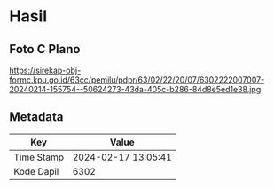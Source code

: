 # Hasil

## Foto C Plano

https://sirekap-obj-formc.kpu.go.id/63cc/pemilu/pdpr/63/02/22/20/07/6302222007007-20240214-155754--50624273-43da-405c-b286-84d8e5ed1e38.jpg


## Metadata

| Key        | Value               |
| ---------- | ------------------- |
| Time Stamp | 2024-02-17 13:05:41 |
| Kode Dapil | 6302                |



